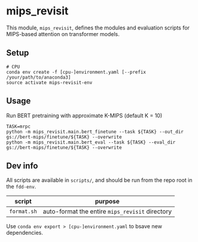 # mips_revisit

This module, `mips_revisit`, defines the modules and evaluation scripts for MIPS-based
attention on transformer models.

## Setup

```
# CPU
conda env create -f [cpu-]environment.yaml [--prefix /your/path/to/anaconda3]
source activate mips-revisit-env
```

## Usage

Run BERT pretraining with approximate K-MIPS (default K = 10)
```
TASK=mrpc
python -m mips_revisit.main.bert_finetune --task ${TASK} --out_dir gs://bert-mips/finetune/${TASK} --overwrite
python -m mips_revisit.main.bert_eval --task ${TASK} --eval_dir gs://bert-mips/finetune/${TASK} --overwrite

```

## Dev info

All scripts are available in `scripts/`, and should be run from the repo root in the `fdd-env`.

| script | purpose |
| ------ | ------- |
| `format.sh` | auto-format the entire `mips_revisit` directory |

Use `conda env export > [cpu-]environment.yaml` to bsave new dependencies.
